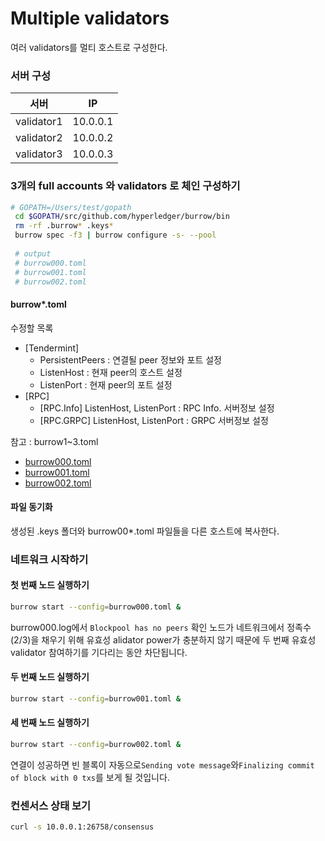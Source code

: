 # Multiple validators

여러 validators를 멀티 호스트로 구성한다.

### 서버 구성
서버|IP
---|---
validator1 | 10.0.0.1
validator2 | 10.0.0.2
validator3 | 10.0.0.3

### 3개의 full accounts 와 validators 로 체인 구성하기
```bash
# GOPATH=/Users/test/gopath
 cd $GOPATH/src/github.com/hyperledger/burrow/bin
 rm -rf .burrow* .keys*
 burrow spec -f3 | burrow configure -s- --pool
 
 # output
 # burrow000.toml
 # burrow001.toml
 # burrow002.toml
 ```
 
#### burrow*.toml
수정할 목록
* [Tendermint]
  * PersistentPeers : 연결될 peer 정보와 포트 설정
  * ListenHost : 현재 peer의 호스트 설정
  * ListenPort : 현재 peer의 포트 설정
* [RPC]
  * [RPC.Info] ListenHost, ListenPort : RPC Info. 서버정보 설정
  * [RPC.GRPC] ListenHost, ListenPort : GRPC 서버정보 설정

참고 : burrow1~3.toml
* [burrow000.toml](https://github.com/leesangdeok/hyperledger/blob/master/burrow/example/multiple-validators/burrow000.toml)
* [burrow001.toml](https://github.com/leesangdeok/hyperledger/blob/master/burrow/example/multiple-validators/burrow001.toml)
* [burrow002.toml](https://github.com/leesangdeok/hyperledger/blob/master/burrow/example/multiple-validators/burrow002.toml)
   
#### 파일 동기화
생성된 .keys 폴더와 burrow00*.toml 파일들을 다른 호스트에 복사한다.

### 네트워크 시작하기

#### 첫 번째 노드 실행하기
```bash
burrow start --config=burrow000.toml &
```

burrow000.log에서 `Blockpool has no peers` 확인
노드가 네트워크에서 정족수 (2/3)을 채우기 위해 유효성 alidator power가 충분하지 않기 때문에 두 번째 유효성 validator 참여하기를 기다리는 동안 차단됩니다.

#### 두 번째 노드 실행하기
```bash
burrow start --config=burrow001.toml &
```

#### 세 번째 노드 실행하기
```bash
burrow start --config=burrow002.toml &
```
연결이 성공하면 빈 블록이 자동으로`Sending vote message`와`Finalizing commit of block with 0 txs`를 보게 될 것입니다. 

### 컨센서스 상태 보기
```bash
curl -s 10.0.0.1:26758/consensus
```
